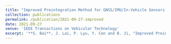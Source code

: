 ```yaml
---
title: "Improved Preintegration Method for GNSS/IMU/In-Vehicle Sensors Navigation Using Graph Optimization"
collection: publications
permalink: /publication/2021-09-27-improved
date: 2021-09-27
venue: 'IEEE Transactions on Vehicular Technology'
excerpt: '**S. Bai**, J. Lai, P. Lyu, Y. Cen and B. Ji, "Improved Preintegration Method for GNSS/IMU/In-Vehicle Sensors Navigation Using Graph Optimization," in IEEE Transactions on Vehicular Technology, 2021.' 
---
```

